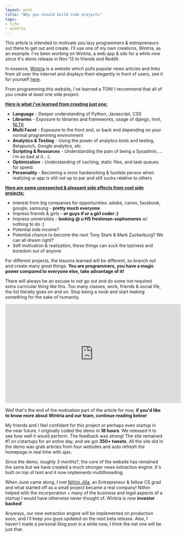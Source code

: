 ```yaml
---
layout: post
title: "Why you should build side projects"
tags:
- life
- wintria
---
```


This article is intended to motivate you lazy programmers &amp; entrepreneurs out there to get out and create. I'll use one of my own creations, Wintria, as an example. I've been working on Wintria, a web app &amp; site for a while now since it's demo release in Nov.'12 to friends and Reddit.

In essence, <a href="http://wintria.com">Wintria</a> is a website which pulls popular news articles and links from all over the internet and displays them elegantly in front of users, see it for yourself <a href="http://wintria.com">here</a>.

From programming this website, i've learned a TON! I recommend that all of you create at least one side project.

<u>**Here is what i've learned from creating just one:**</u>

- **Language** - Deeper understanding of Python, Javascript, CSS
- **Libraries** - Exposure to libraries and frameworks, usage of django, lxml, [NLTK](http://nltk.org)
- **Multi Facet** - Exposure to the front end, or back end depending on your normal programming environment
- **Analytics &amp; Testing** - Using the power of analytics tools and testing, Betapunch, Google analytics, etc
- **Scripting &amp; Resources** - Understanding the pain of being a Sysadmin, ... i'm so bad at it.. :(
- **Optimization** - Understanding of caching, static files, and task queues for speed.
- **Personality** - Becoming a more hardworking &amp; humble person when realizing ur app is still not up to par and still sucks relative to others

<u>**Here are some unexpected &amp; pleasant side effects from cool side projects:**</u>

- Interest from big companies for opportunities: adobe, canon, facebook, google, samsung - **pretty much everyone**
- Impress friends &amp; girls - **or guys if ur a girl coder :)**
- Impress universities - **looking @ u HS freshman-sophomores** w/ nothing to do :)
- Potential side income?
- Potential chance to become the next Tony Stark &amp; Mark Zuckerburg? We can all dream right?
- Self motivation &amp; realization, these things can suck the laziness and boredom out of anyone

For different projects, the lessons learned will be different, so branch out and create many great things. **You are programmers, you have a magic power compared to everyone else, take advantage of it!**

There will always be an excuse to not go out and do some not required extra curricular thing like this. Too many classes, work, friends &amp; social life, the list literally goes on and on. Stop being a noob and start making something for the sake of humanity.

<iframe width="560" height="315" src="http://www.youtube.com/embed/nKIu9yen5nc" frameborder="0" allowfullscreen=""></iframe>

Well that's the end of the motivation part of the article for now, **if you'd like to know more about Wintria and our team, continue reading below**!

My friends and I feel confident for this project or perhaps even startup in the near future. I originally coded the demo in **18 hours**. We released it to see how well it would perform. The feedback was strong! The site remained #1 on r/startups for an entire day, and we got **350+ tweets**. All the site did in the demo was grab articles from four websites and auto refresh the homepage in real time with ajax.

Since the demo, roughly 3 months?, the core of the website has remained the same but we have created a much stronger news extraction engine. It's built on top of lxml and it now implements multithreading.

When June came along, I met [Nithin Jilla](http://nithinjilla.com), an Entrepreneur & fellow CS grad and what started off as a small project became a real company! Nithin helped with the incorporation + many of the business and legal aspects of a startup I would have otherwise never thought of. Wintria is now **investor backed**!

Anyways, our new extraction engine will be implemented on production soon, and i'll keep you guys updated on the next beta release. Also, I haven't made a personal blog post in a while now, I think the net one will be just that.

